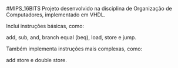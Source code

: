 #MIPS_16BITS
Projeto desenvolvido na disciplina de Organização de Computadores, implementado em VHDL.

Inclui instruções básicas, como:

add, sub, and, branch equal (beq), load, store e jump.

Também implementa instruções mais complexas, como:

add store e double store.
